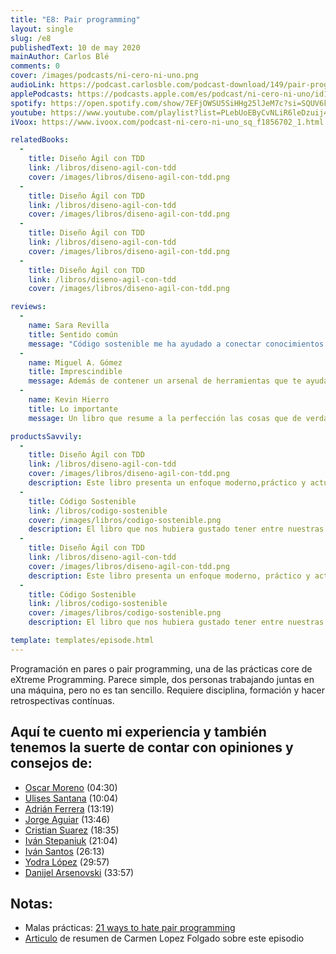 ```yaml
---
title: "E8: Pair programming"
layout: single
slug: /e8
publishedText: 10 de may 2020
mainAuthor: Carlos Blé
comments: 0
cover: /images/podcasts/ni-cero-ni-uno.png
audioLink: https://podcast.carlosble.com/podcast-download/149/pair-programming.mp3
applePodcasts: https://podcasts.apple.com/es/podcast/ni-cero-ni-uno/id1494641496
spotify: https://open.spotify.com/show/7EFjOWSU5SiHHg25lJeM7c?si=SQUV6kwuTl-dUN4t3QusqA&nd=1
youtube: https://www.youtube.com/playlist?list=PLebUoEByCvNLiR6leDzuij4C0PrjX-0Uq
iVoox: https://www.ivoox.com/podcast-ni-cero-ni-uno_sq_f1856702_1.html

relatedBooks:
  -
    title: Diseño Ágil con TDD
    link: /libros/diseno-agil-con-tdd
    cover: /images/libros/diseno-agil-con-tdd.png
  -
    title: Diseño Ágil con TDD
    link: /libros/diseno-agil-con-tdd
    cover: /images/libros/diseno-agil-con-tdd.png
  -
    title: Diseño Ágil con TDD
    link: /libros/diseno-agil-con-tdd
    cover: /images/libros/diseno-agil-con-tdd.png
  -
    title: Diseño Ágil con TDD
    link: /libros/diseno-agil-con-tdd
    cover: /images/libros/diseno-agil-con-tdd.png

reviews:
  -
    name: Sara Revilla
    title: Sentido común
    message: "Código sostenible me ha ayudado a conectar conocimientos que ni siquiera sabía que tenía. Carlos Blé explica y justifica los conceptos del código sostenible de tal manera que se convierten en sentido común."
  -
    name: Miguel A. Gómez
    title: Imprescindible
    message: Además de contener un arsenal de herramientas que te ayudaran a mejorar tu técnica como developer, es muy ameno. El mejor libro de programación en español que podrás encontrar.
  -
    name: Kevin Hierro
    title: Lo importante
    message: Un libro que resume a la perfección las cosas que de verdad aportan y se aplican en el día a día

productsSavvily:
  -
    title: Diseño Ágil con TDD
    link: /libros/diseno-agil-con-tdd
    cover: /images/libros/diseno-agil-con-tdd.png
    description: Este libro presenta un enfoque moderno,práctico y actualizado de TDD, con diferentes lenguajes de programación, apto para cualquier persona que desarrolle software.
  -
    title: Código Sostenible
    link: /libros/codigo-sostenible
    cover: /images/libros/codigo-sostenible.png
    description: El libro que nos hubiera gustado tener entre nuestras manos cuando estábamos aprendiendo a programar.
  -
    title: Diseño Ágil con TDD
    link: /libros/diseno-agil-con-tdd
    cover: /images/libros/diseno-agil-con-tdd.png
    description: Este libro presenta un enfoque moderno, práctico y actualizado de TDD, con diferentes lenguajes de programación, apto para cualquier persona que desarrolle software.
  -
    title: Código Sostenible
    link: /libros/codigo-sostenible
    cover: /images/libros/codigo-sostenible.png
    description: El libro que nos hubiera gustado tener entre nuestras manos cuando estábamos aprendiendo a programar.

template: templates/episode.html
---
```


Programación en pares o pair programming, una de las prácticas core de eXtreme Programming. Parece simple, dos personas trabajando juntas en una máquina, pero no es tan sencillo. Requiere disciplina, formación y hacer retrospectivas contínuas. 

## Aquí te cuento mi experiencia y también tenemos la suerte de contar con opiniones y consejos de:

* [Oscar Moreno](https://www.twitter.com/omorenomartin) (04:30)
* [Ulises Santana](https://ulisesantana.dev/) (10:04)
* [Adrián Ferrera](https://adrianferrera.com/) (13:19)
* [Jorge Aguiar](https://www.linkedin.com/in/jorge-aguiar-martin/) (13:46)
* [Cristian Suarez](https://criskrus.com/) (18:35)
* [Iván Stepaniuk](https://blog.istepaniuk.com/about/) (21:04)
* [Iván Santos](https://www.linkedin.com/in/iv%C3%A1n-santos-gonz%C3%A1lez-0699243b/) (26:13)
* [Yodra López](https://twitter.com/yodralopez?lang=es) (29:57)
* [Danijel Arsenovski](https://www.amazon.com/Danijel-Arsenovski/e/B001JS6M2C%3Fref=dbs_a_mng_rwt_scns_share) (33:57)

## Notas:
* Malas prácticas: [21 ways to hate pair programming](http://agilefocus.com/2009/01/06/21-ways-to-hate-pair-programming/)
* [Articulo](https://www.linkedin.com/pulse/consejos-sobre-pairing-efectivo-del-podcast-de-carlos-l%25C3%25B3pez-folgado/?trackingId=FVepRDXvSYK5iMAk37D17A%3D%3D) de resumen de Carmen Lopez Folgado sobre este episodio